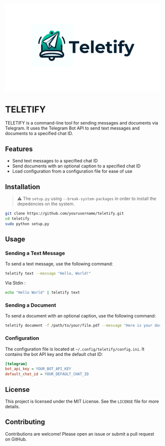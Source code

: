 ![Teletify](./logo.png)

# TELETIFY

TELETIFY is a command-line tool for sending messages and documents via Telegram. It uses the Telegram Bot API to send text messages and documents to a specified chat ID.

## Features

- Send text messages to a specified chat ID
- Send documents with an optional caption to a specified chat ID
- Load configuration from a configuration file for ease of use

## Installation

> :warning: The `setup.py` using `--break-system-packages` in order to install the depedencies on the system.

   ```bash
   git clone https://github.com/yourusername/teletify.git
   cd teletify
   sudo python setup.py
   ```

## Usage



### Sending a Text Message

To send a text message, use the following command:

```bash
teletify text --message "Hello, World!"
```
Via Stdin :
```bash
echo "Hello World" | teletify text
```

### Sending a Document

To send a document with an optional caption, use the following command:

```bash
teletify document -f /path/to/your/file.pdf --message "Here is your document."
```

### Configuration

The configuration file is located at `~/.config/teletify/config.ini`. It contains the bot API key and the default chat ID:

```ini
[telegram]
bot_api_key = YOUR_BOT_API_KEY
default_chat_id = YOUR_DEFAULT_CHAT_ID
```

## License

This project is licensed under the MIT License. See the `LICENSE` file for more details.

## Contributing

Contributions are welcome! Please open an issue or submit a pull request on GitHub.
